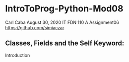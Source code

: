 # IntroToProg-Python-Mod08
Carl Caba
August 30, 2020
IT FDN 110 A
Assignment06
https://github.com/simiaczar

## Classes, Fields and the Self Keyword:
Introduction



